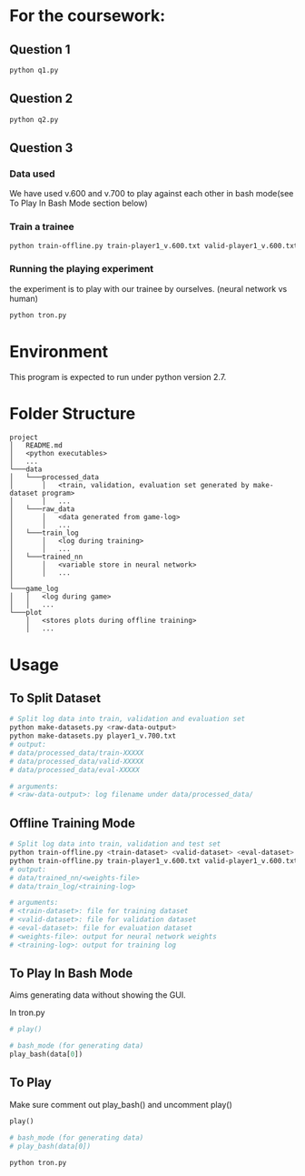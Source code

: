 # For the coursework:
## Question 1
```python
python q1.py
```
## Question 2
```python
python q2.py
```
## Question 3
### Data used
We have used v.600 and v.700 to play against each other in bash mode(see To Play In Bash Mode section below)
### Train a trainee
```bash
python train-offline.py train-player1_v.600.txt valid-player1_v.600.txt eval-player1_v.600.txt player1-weights.txt player1-log.txt
```
### Running the playing experiment
the experiment is to play with our trainee by ourselves. (neural network vs human)
```bash
python tron.py
```

# Environment
This program is expected to run under python version 2.7.
# Folder Structure
```
project
│   README.md
│   <python executables>
│   ...
└───data
│   └───processed_data
│       │   <train, validation, evaluation set generated by make-dataset program>
│       │   ...
│   └───raw_data
│       │   <data generated from game-log>
│       │   ...
│   └───train_log
│       │   <log during training>
│       │   ...
│   └───trained_nn
│       │   <variable store in neural network>
│       │   ...
│   
└───game_log
│   │   <log during game>
│   │   ...
└───plot
    │   <stores plots during offline training>
    │   ...
```
# Usage
## To Split Dataset
```bash
# Split log data into train, validation and evaluation set
python make-datasets.py <raw-data-output>
python make-datasets.py player1_v.700.txt
# output: 
# data/processed_data/train-XXXXX
# data/processed_data/valid-XXXXX
# data/processed_data/eval-XXXXX

# arguments:
# <raw-data-output>: log filename under data/processed_data/
```
## Offline Training Mode
```bash
# Split log data into train, validation and test set
python train-offline.py <train-dataset> <valid-dataset> <eval-dataset> <weights-file> <training-log>
python train-offline.py train-player1_v.600.txt valid-player1_v.600.txt eval-player1_v.600.txt player1-weights.txt player1-log.txt
# output: 
# data/trained_nn/<weights-file>
# data/train_log/<training-log>

# arguments:
# <train-dataset>: file for training dataset
# <valid-dataset>: file for validation dataset
# <eval-dataset>: file for evaluation dataset
# <weights-file>: output for neural network weights
# <training-log>: output for training log
```
## To Play In Bash Mode
Aims generating data without showing the GUI.

In tron.py
```python
# play()

# bash_mode (for generating data)
play_bash(data[0])
```
## To Play
Make sure comment out play_bash() and uncomment play()
```python
play()

# bash_mode (for generating data)
# play_bash(data[0])
```
```bash
python tron.py
```